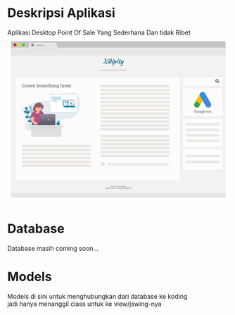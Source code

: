 # Deskripsi Aplikasi
Aplikasi Desktop Point Of Sale Yang Sederhana Dan tidak Ribet 
<img src="https://raw.githubusercontent.com/othneildrew/Best-README-Template/master/images/screenshot.png" alt="Product Name Screen Shot" style="max-width: 100%;">
# Database
Database masih coming soon...
# Models
Models di sini untuk menghubungkan dari database ke koding <br> jadi hanya menanggil class untuk ke view/jswing-nya
